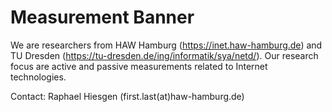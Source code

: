 # Measurement Banner

We are researchers from HAW Hamburg (https://inet.haw-hamburg.de) and TU Dresden (https://tu-dresden.de/ing/informatik/sya/netd/).
Our research focus are active and passive measurements related to Internet technologies.

Contact: Raphael Hiesgen (first.last(at)haw-hamburg.de)
